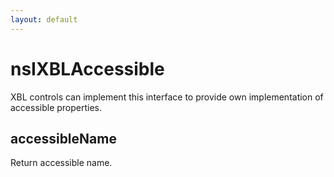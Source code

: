 ```yaml
---
layout: default
---
```


# nsIXBLAccessible #

XBL controls can implement this interface to provide own implementation of
accessible properties.


## accessibleName ##

Return accessible name.

